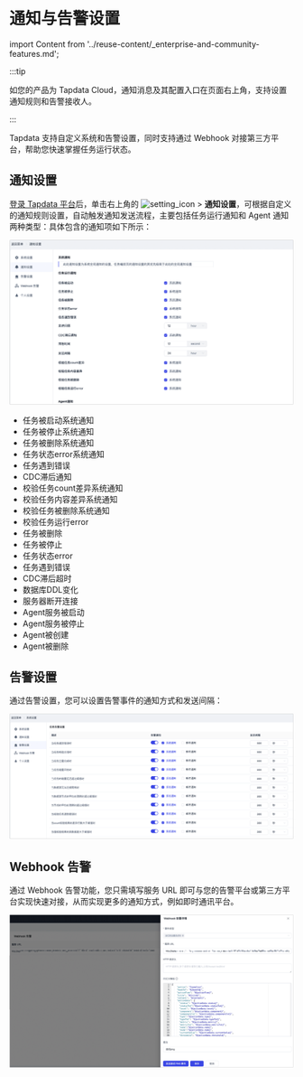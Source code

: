 # 通知与告警设置

import Content from '../reuse-content/_enterprise-and-community-features.md';

<Content />

:::tip

如您的产品为 Tapdata Cloud，通知消息及其配置入口在页面右上角，支持设置通知规则和告警接收人。

:::

Tapdata 支持自定义系统和告警设置，同时支持通过 Webhook 对接第三方平台，帮助您快速掌握任务运行状态。

## 通知设置

[登录 Tapdata 平台](log-in.md)后，单击右上角的 ![setting_icon](../images/setting_icon.png) > **通知设置**，可根据自定义的通知规则设置，自动触发通知发送流程，主要包括任务运行通知和 Agent 通知两种类型：具体包含的通知项如下所示：

![](../images/system_notification_1.png)

- 任务被启动系统通知
- 任务被停止系统通知
- 任务被删除系统通知
- 任务状态error系统通知
- 任务遇到错误
- CDC滞后通知
- 校验任务count差异系统通知
- 校验任务内容差异系统通知
- 校验任务被删除系统通知
- 校验任务运行error
- 任务被删除
- 任务被停止
- 任务状态error
- 任务遇到错误
- CDC滞后超时
- 数据库DDL变化
- 服务器断开连接
- Agent服务被启动
- Agent服务被停止
- Agent被创建
- Agent被删除

## 告警设置

通过告警设置，您可以设置告警事件的通知方式和发送间隔：

![](../images/system_notification_2.png)

## Webhook 告警

通过 Webhook 告警功能，您只需填写服务 URL 即可与您的告警平台或第三方平台实现快速对接，从而实现更多的通知方式，例如即时通讯平台。

![Webhook 设置](../images/webhook_settings.png)

